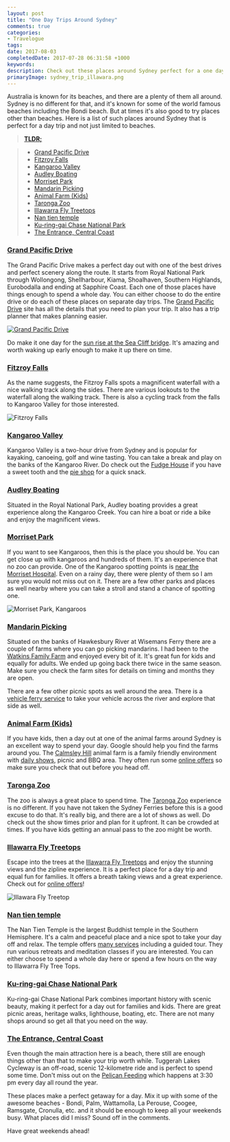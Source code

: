 ```yaml
---
layout: post
title: "One Day Trips Around Sydney"
comments: true
categories: 
- Travelogue
tags: 
date: 2017-08-03
completedDate: 2017-07-28 06:31:58 +1000
keywords: 
description: Check out these places around Sydney perfect for a one day trip.
primaryImage: sydney_trip_illawara.png
---
```


Australia is known for its beaches, and there are a plenty of them all around. Sydney is no different for that, and it's known for some of the world famous beaches including the Bondi beach. But at times it's also good to try places other than beaches. Here is a list of such places around Sydney that is perfect for a day trip and not just limited to beaches.

> [**TLDR;**](https://en.wikipedia.org/wiki/Wikipedia:Too_long;_didn%27t_read)

> - [Grand Pacific Drive](http://www.grandpacificdrive.com.au/)
> - [Fitzroy Falls](http://www.visitnsw.com/destinations/country-nsw/southern-highlands/fitzroy-falls/attractions)
> - [Kangaroo Valley](http://visitkangaroovalley.com.au/)
> - [Audley Boating](http://www.audleyboatshed.com/)
> - [Morriset Park](https://goo.gl/maps/r9Wup35pVFR2)
> - [Mandarin Picking](http://www.watkinsfamilyfarm.com.au/)
> - [Animal Farm (Kids)](http://www.calmsleyhill.com.au/)
> - [Taronga Zoo](https://taronga.org.au/taronga-zoo)
> - [Illawarra Fly Treetops](http://www.illawarrafly.com/)
> - [Nan tien temple](http://www.nantien.org.au/en/)
> - [Ku-ring-gai Chase National Park](http://www.nationalparks.nsw.gov.au/visit-a-park/parks/kuringgai-chase-national-park)
> - [The Entrance, Central Coast](http://theentrance.org.au/)
 

### [Grand Pacific Drive](http://www.grandpacificdrive.com.au/)

The Grand Pacific Drive makes a perfect day out with one of the best drives and perfect scenery along the route. It starts from Royal National Park through Wollongong, Shellharbour, Kiama, Shoalhaven, Southern Highlands, Eurobodalla and ending at Sapphire Coast. Each one of those places have things enough to spend a whole day. You can either choose to do the entire drive or do each of these places on separate day trips.
The [Grand Pacific Drive](http://www.grandpacificdrive.com.au/) site has all the details that you need to plan your trip. It also has a trip planner that makes planning easier. 

<a href="http://www.grandpacificdrive.com.au/">
    <img src="{{site.images_root}}/sydney_trip_gpd.png" class="center" alt="Grand Pacific Drive" />
</a>

Do make it one day for the [sun rise at the Sea Cliff bridge](https://www.instagram.com/p/BUoLoKYj2B3/?taken-by=rahulpnath). It's amazing and worth waking up early enough to make it up there on time.

### [Fitzroy Falls](http://www.visitnsw.com/destinations/country-nsw/southern-highlands/fitzroy-falls/attractions)

As the name suggests, the Fitzroy Falls spots a magnificent waterfall with a nice walking track along the sides. There are various lookouts to the waterfall along the walking track. There is also a cycling track from the falls to Kangaroo Valley for those interested.

<img src="{{site.images_root}}/sydney_trip_fitzroy_falls.jpg" class="center" alt="Fitzroy Falls" />

### [Kangaroo Valley](http://visitkangaroovalley.com.au/)

Kangaroo Valley is a two-hour drive from Sydney and is popular for kayaking, canoeing, golf and wine tasting. You can take a break and play on the banks of the Kangaroo River. Do check out the [Fudge House](http://kangaroovalleyfudge.com.au/) if you have a sweet tooth and the [pie shop](http://worldsbestpies.com.au/) for a quick snack.

### [Audley Boating](http://www.audleyboatshed.com/)

Situated in the Royal National Park, Audley boating provides a great experience along the Kangaroo Creek. You can hire a boat or ride a bike and enjoy the magnificent views.   

### [Morriset Park](https://goo.gl/maps/r9Wup35pVFR2)

If you want to see Kangaroos, then this is the place you should be. You can get close up with kangaroos and hundreds of them. It's an experience that no zoo can provide. One of the Kangaroo spotting points is [near the Morriset Hospital](https://goo.gl/maps/r9Wup35pVFR2). Even on a rainy day, there were plenty of them so I am sure you would not miss out on it. There are a few other parks and places as well nearby where you can take a stroll and stand a chance of spotting one.

<img src="{{site.images_root}}/sydney_trip_morriset_park.png" class="center" alt="Morriset Park, Kangaroos" />


### [Mandarin Picking](http://www.watkinsfamilyfarm.com.au/)

Situated on the banks of Hawkesbury River at Wisemans Ferry there are a couple of farms where you can go picking mandarins. I had been to the [Watkins Family Farm](http://www.watkinsfamilyfarm.com.au/) and enjoyed every bit of it. It's great fun for kids and equally for adults. We ended up going back there twice in the same season. Make sure you check the farm sites for details on timing and months they are open.

There are a few other picnic spots as well around the area. There is a [vehicle ferry service](http://www.rms.nsw.gov.au/roads/using-roads/vehicular-ferries/index.html#Wisemansferry) to take your vehicle across the river and explore that side as well.

### [Animal Farm (Kids)](http://www.calmsleyhill.com.au/)

If you have kids, then a day out at one of the animal farms around Sydney is an excellent way to spend your day. Google should help you find the farms around you. The [Calmsley Hill](http://www.calmsleyhill.com.au/) animal farm is a family friendly environment with [daily shows](http://www.calmsleyhill.com.au/visitor-information/daily-show-times), picnic and BBQ area. They often run some [online offers](http://www.calmsleyhill.com.au/city-farm/web-deal) so make sure you check that out before you head off.

### [Taronga Zoo](https://taronga.org.au/taronga-zoo)

The zoo is always a great place to spend time. The [Taronga Zoo](https://taronga.org.au/taronga-zoo) experience is no different. If you have not taken the Sydney Ferries before this is a good excuse to do that. It's really big, and there are a lot of shows as well. Do check out the show times prior and plan for it upfront. It can be crowded at times. If you have kids getting an annual pass to the zoo might be worth. 

### [Illawarra Fly Treetops](http://www.illawarrafly.com/)

Escape into the trees at the [Illawarra Fly Treetops](http://www.illawarrafly.com/) and enjoy the stunning views and the zipline experience. It is a perfect place for a day trip and equal fun for families. It offers a breath taking views and a great experience. Check out for [online offers](https://illawarrafly.experienceoz.com.au/en/sydney/illawarra-fly-treetop-walk-online-ticketing)!

<img src="{{site.images_root}}/sydney_trip_illawara.png" class="center" alt="Illawara Fly Treetop" />

### [Nan tien temple](http://www.nantien.org.au/en/)

The Nan Tien Temple is the largest Buddhist temple in the Southern Hemisphere. It's a calm and peaceful place and a nice spot to take your day off and relax. The temple offers [many services](http://www.nantien.org.au/en/services) including a guided tour. They run various retreats and meditation classes if you are interested. You can either choose to spend a whole day here or spend a few hours on the way to Illawarra Fly Tree Tops.

### [Ku-ring-gai Chase National Park](http://www.nationalparks.nsw.gov.au/visit-a-park/parks/kuringgai-chase-national-park)

 Ku-ring-gai Chase National Park combines important history with scenic beauty, making it perfect for a day out for families and kids. There are great picnic areas, heritage walks, lighthouse, boating, etc. There are not many shops around so get all that you need on the way.

### [The Entrance, Central Coast](http://theentrance.org.au/)

Even though the main attraction here is a beach, there still are enough things other than that to make your trip worth while. Tuggerah Lakes Cycleway is an off-road, scenic 12-kilometre ride and is perfect to spend some time. Don't miss out on the [Pelican Feeding](https://goo.gl/maps/4cA463PzD3U2) which happens at 3:30 pm every day all round the year.

These places make a perfect getaway for a day. Mix it up with some of the awesome beaches - Bondi, Palm, Wattamolla, La Perouse, Coogee, Ramsgate, Cronulla, etc. and it should be enough to keep all your weekends busy. What places did I miss? Sound off in the comments.

Have great weekends ahead! 